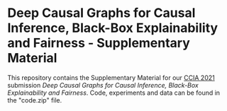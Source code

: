 # Deep Causal Graphs for Causal Inference, Black-Box Explainability and Fairness - Supplementary Material

This repository contains the Supplementary Material for our <a href="https://ccia2021.udl.cat/en/english/">CCIA 2021</a> submission *Deep Causal Graphs for Causal Inference, Black-Box Explainability and Fairness*. Code, experiments and data can be found in the "code.zip" file.
